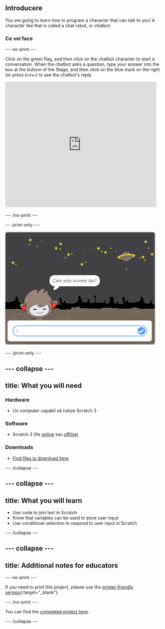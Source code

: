 ## Introducere

You are going to learn how to program a character that can talk to you! A character like that is called a chat robot, or chatbot.

### Ce vei face

\--- no-print \---

Click on the green flag, and then click on the chatbot character to start a conversation. When the chatbot asks a question, type your answer into the box at the bottom of the Stage, and then click on the blue mark on the right (or press `Enter`) to see the chatbot's reply.

<div class="scratch-preview">
  <iframe allowtransparency="true" width="485" height="402" src="https://scratch.mit.edu/projects/embed/248864190/?autostart=false" 
  frameborder="0" scrolling="no"></iframe>
</div>

\--- /no-print \---

\--- print-only \---

![complete project](images/chatbot-preview.png)

\--- /print-only \---

## \--- collapse \---

## title: What you will need

### Hardware

- Un computer capabil să ruleze Scratch 3

### Software

- Scratch 3 (fie [online](https://rpf.io/scratchon) sau [offline](https://rpf.io/scratchoff))

### Downloads

- [Find files to download here](https://rpf.io/p/en/chatbot-go).

\--- /collapse \---

## \--- collapse \---

## title: What you will learn

- Use code to join text in Scratch
- Know that variables can be used to store user input
- Use conditional selection to respond to user input in Scratch

\--- /collapse \---

## \--- collapse \---

## title: Additional notes for educators

\--- no-print \---

If you need to print this project, please use the [printer-friendly version](https://projects.raspberrypi.org/en/projects/chatbot/print){:target="_blank"}.

\--- /no-print \---

You can find the [completed project here](https://rpf.io/p/en/chatbot-get).

\--- /collapse \---